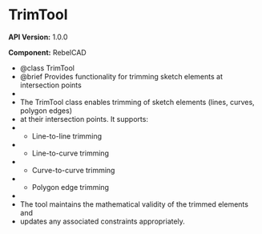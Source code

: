 # TrimTool

**API Version:** 1.0.0

**Component:** RebelCAD

* @class TrimTool
 * @brief Provides functionality for trimming sketch elements at intersection points
 * 
 * The TrimTool class enables trimming of sketch elements (lines, curves, polygon edges)
 * at their intersection points. It supports:
 * - Line-to-line trimming
 * - Line-to-curve trimming
 * - Curve-to-curve trimming
 * - Polygon edge trimming
 * 
 * The tool maintains the mathematical validity of the trimmed elements and
 * updates any associated constraints appropriately.

